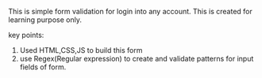 This is simple form validation for login into any account.
This is created for learning purpose only.

key points:
1) Used HTML,CSS,JS to build this form
2) use Regex(Regular expression) to create and validate patterns for input fields of form.

   
   
